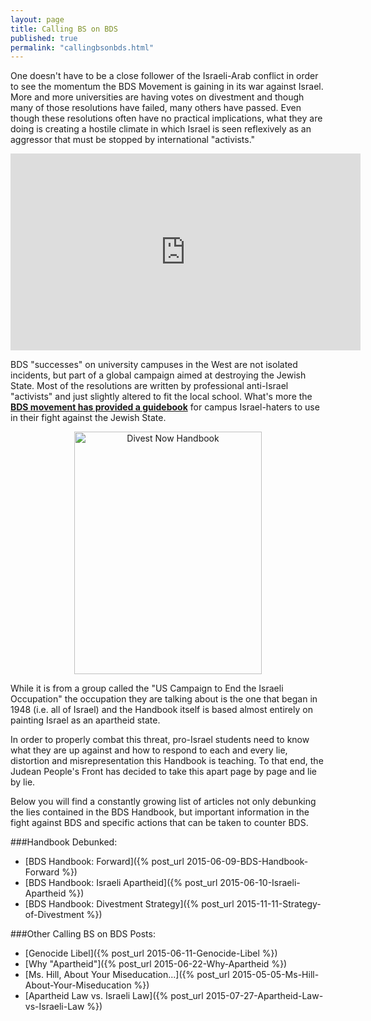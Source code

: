 ```yaml
---
layout: page
title: Calling BS on BDS
published: true
permalink: "callingbsonbds.html"
---
```


One doesn't have to be a close follower of the Israeli-Arab conflict in order to see the momentum the BDS Movement is gaining in its war against Israel. More and more universities are having votes on divestment and though many of those resolutions have failed, many others have passed. Even though these resolutions often have no practical implications, what they are doing is creating a hostile climate in which Israel is seen reflexively as an aggressor that must be stopped by international "activists."

<div class="video-container">
<iframe src="https://www.youtube.com/embed/AcEL-NlxBk0" frameborder="0" width="560" height="315"></iframe>
</div>

BDS "successes" on university campuses in the West are not isolated incidents, but part of a global campaign aimed at destroying the Jewish State. Most of the resolutions are written by professional anti-Israel "activists" and just slightly altered to fit the local school. What's more the [**BDS movement has provided a guidebook**](http://www.endtheoccupation.org/downloads/divestguide.pdf) for campus Israel-haters to use in their fight against the Jewish State.

<center><IMG SRC="http://i.imgur.com/nGRUthm.jpg" ALT="Divest Now Handbook" WIDTH=300 HEIGHT=388></center>

While it is from a group called the "US Campaign to End the Israeli Occupation" the occupation they are talking about is the one that began in 1948 (i.e. all of Israel) and the Handbook itself is based almost entirely on painting Israel as an apartheid state.

In order to properly combat this threat, pro-Israel students need to know what they are up against and how to respond to each and every lie, distortion and misrepresentation this Handbook is teaching. To that end, the Judean People's Front has decided to take this apart page by page and lie by lie.

Below you will find a constantly growing list of articles not only debunking the lies contained in the BDS Handbook, but important information in the fight against BDS and specific actions that can be taken to counter BDS.

###Handbook Debunked:

* [BDS Handbook: Forward]({% post_url 2015-06-09-BDS-Handbook-Forward %})
* [BDS Handbook: Israeli Apartheid]({% post_url 2015-06-10-Israeli-Apartheid %})
* [BDS Handbook: Divestment Strategy]({% post_url 2015-11-11-Strategy-of-Divestment %})

###Other Calling BS on BDS Posts:
* [Genocide Libel]({% post_url 2015-06-11-Genocide-Libel %})
* [Why "Apartheid"]({% post_url 2015-06-22-Why-Apartheid %})
* [Ms. Hill, About Your Miseducation...]({% post_url 2015-05-05-Ms-Hill-About-Your-Miseducation %})
* [Apartheid Law vs. Israeli Law]({% post_url 2015-07-27-Apartheid-Law-vs-Israeli-Law %})
